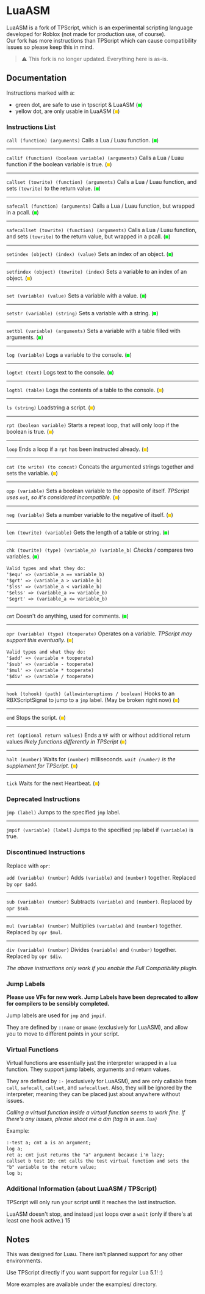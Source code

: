 # LuaASM

LuaASM is a fork of TPScript, which is an experimental scripting language developed for Roblox (not made for production use, of course).</br>
Our fork has more instructions than TPScript which can cause compatibility issues so please keep this in mind.

> :warning: This fork is no longer updated. Everything here is as-is.

## Documentation

Instructions marked with a:
 - green dot, are safe to use in tpscript & LuaASM (![](https://github.com/raymonable/LuaASM/blob/main/wiki_assets/GreenDotDownscaled.png?raw=true))
 - yellow dot, are only usable in LuaASM (![](https://github.com/raymonable/LuaASM/blob/main/wiki_assets/YellowDotDownscaled.png?raw=true))

### Instructions List
`call (function) (arguments)`
Calls a Lua / Luau function. (![](https://github.com/raymonable/LuaASM/blob/main/wiki_assets/GreenDotDownscaled.png?raw=true))
***
`callif (function) (boolean variable) (arguments)`
Calls a Lua / Luau function if the boolean variable is true. (![](https://github.com/raymonable/LuaASM/blob/main/wiki_assets/YellowDotDownscaled.png?raw=true))
***
`callset (towrite) (function) (arguments)`
Calls a Lua / Luau function, and sets `(towrite)` to the return value. (![](https://github.com/raymonable/LuaASM/blob/main/wiki_assets/GreenDotDownscaled.png?raw=true))
***
`safecall (function) (arguments)`
Calls a Lua / Luau function, but wrapped in a pcall. (![](https://github.com/raymonable/LuaASM/blob/main/wiki_assets/GreenDotDownscaled.png?raw=true))
***
`safecallset (towrite) (function) (arguments)`
Calls a Lua / Luau function, and sets `(towrite)` to the return value, but wrapped in a pcall. (![](https://github.com/raymonable/LuaASM/blob/main/wiki_assets/GreenDotDownscaled.png?raw=true))
***
`setindex (object) (index) (value)`
Sets an index of an object. (![](https://github.com/raymonable/LuaASM/blob/main/wiki_assets/GreenDotDownscaled.png?raw=true))
***
`setfindex (object) (towrite) (index)`
Sets a variable to an index of an object. (![](https://github.com/raymonable/LuaASM/blob/main/wiki_assets/YellowDotDownscaled.png?raw=true))
***
`set (variable) (value)`
Sets a variable with a value. (![](https://github.com/raymonable/LuaASM/blob/main/wiki_assets/GreenDotDownscaled.png?raw=true))
***
`setstr (variable) (string)`
Sets a variable with a string. (![](https://github.com/raymonable/LuaASM/blob/main/wiki_assets/GreenDotDownscaled.png?raw=true))
***
`settbl (variable) (arguments)`
Sets a variable with a table filled with arguments. (![](https://github.com/raymonable/LuaASM/blob/main/wiki_assets/GreenDotDownscaled.png?raw=true))
***
`log (variable)`
Logs a variable to the console. (![](https://github.com/raymonable/LuaASM/blob/main/wiki_assets/GreenDotDownscaled.png?raw=true))
***
`logtxt (text)`
Logs text to the console. (![](https://github.com/raymonable/LuaASM/blob/main/wiki_assets/GreenDotDownscaled.png?raw=true))
***
`logtbl (table)`
Logs the contents of a table to the console. (![](https://github.com/raymonable/LuaASM/blob/main/wiki_assets/YellowDotDownscaled.png?raw=true))
***
`ls (string)`
Loadstring a script. (![](https://github.com/raymonable/LuaASM/blob/main/wiki_assets/YellowDotDownscaled.png?raw=true))
***
`rpt (boolean variable)`
Starts a repeat loop, that will only loop if the boolean is true. (![](https://github.com/raymonable/LuaASM/blob/main/wiki_assets/YellowDotDownscaled.png?raw=true))
***
`loop`
Ends a loop if a `rpt` has been instructed already. (![](https://github.com/raymonable/LuaASM/blob/main/wiki_assets/YellowDotDownscaled.png?raw=true))
***
`cat (to write) (to concat)`
Concats the argumented strings together and sets the variable. (![](https://github.com/raymonable/LuaASM/blob/main/wiki_assets/YellowDotDownscaled.png?raw=true))
***
`opp (variable)`
Sets a boolean variable to the opposite of itself. *TPScript uses `not`, so it's considered incompatible.* (![](https://github.com/raymonable/LuaASM/blob/main/wiki_assets/YellowDotDownscaled.png?raw=true))
***
`neg (variable)`
Sets a number variable to the negative of itself. (![](https://github.com/raymonable/LuaASM/blob/main/wiki_assets/YellowDotDownscaled.png?raw=true))
***
`len (towrite) (variable)`
Gets the length of a table or string. (![](https://github.com/raymonable/LuaASM/blob/main/wiki_assets/GreenDotDownscaled.png?raw=true))
***
`chk (towrite) (type) (variable_a) (variable_b)`
*Check*s / compares two variables. (![](https://github.com/raymonable/LuaASM/blob/main/wiki_assets/GreenDotDownscaled.png?raw=true))

```
Valid types and what they do:
'$equ' => (variable_a == variable_b)
'$grt' => (variable_a > variable_b)
'$lss' => (variable_a < variable_b)
'$elss' => (variable_a >= variable_b)
'$egrt' => (variable_a <= variable_b)
```
***
`cmt`
Doesn't do anything, used for comments. (![](https://github.com/raymonable/LuaASM/blob/main/wiki_assets/GreenDotDownscaled.png?raw=true))
***
`opr (variable) (type) (tooperate)`
Operates on a variable. *TPScript may support this eventually.* (![](https://github.com/raymonable/LuaASM/blob/main/wiki_assets/YellowDotDownscaled.png?raw=true))

```
Valid types and what they do:
'$add' => (variable + tooperate)
'$sub' => (variable - tooperate)
'$mul' => (variable * tooperate)
'$div' => (variable / tooperate)
```
***
`hook (tohook) (path) (allowinteruptions / boolean)`
Hooks to an RBXScriptSignal to jump to a `jmp` label. (May be broken right now) (![](https://github.com/raymonable/LuaASM/blob/main/wiki_assets/YellowDotDownscaled.png?raw=true))
***
`end`
Stops the script. (![](https://github.com/raymonable/LuaASM/blob/main/wiki_assets/YellowDotDownscaled.png?raw=true))
***
`ret (optional return values)`
Ends a `VF` with or without additional return values *likely functions differently in TPScript* (![](https://github.com/raymonable/LuaASM/blob/main/wiki_assets/YellowDotDownscaled.png?raw=true))
***
`halt (number)`
Waits for `(number)` milliseconds. *`wait (number)` is the supplement for TPScript.* (![](https://github.com/raymonable/LuaASM/blob/main/wiki_assets/YellowDotDownscaled.png?raw=true))
***
`tick`
Waits for the next Heartbeat. (![](https://github.com/raymonable/LuaASM/blob/main/wiki_assets/YellowDotDownscaled.png?raw=true))

### Deprecated Instructions

`jmp (label)`
Jumps to the specified `jmp` label.
***
`jmpif (variable) (label)`
Jumps to the specified `jmp` label if `(variable)` is true.

### Discontinued Instructions

Replace with `opr`:

`add (variable) (number)`
Adds `(variable)` and `(number)` together. Replaced by `opr $add`.
***
`sub (variable) (number)`
Subtracts `(variable)` and `(number)`. Replaced by `opr $sub`.
***
`mul (variable) (number)`
Multiplies `(variable)` and `(number)` together. Replaced by `opr $mul`.
***
`div (variable) (number)`
Divides `(variable)` and `(number)` together. Replaced by `opr $div`.

*The above instructions only work if you enable the Full Compatibility plugin.*

### Jump Labels

**Please use VFs for new work. Jump Labels have been deprecated to allow for compilers to be sensibly completed.**

Jump labels are used for `jmp` and `jmpif`.

They are defined by `::name` or `@name` (exclusively for LuaASM), and allow you to move to different points in your script.

### Virtual Functions
Virtual functions are essentially just the interpreter wrapped in a lua function.
They support jump labels, arguments and return values.

They are defined by `:-` (exclusively for LuaASM), and are only callable from `call`, `safecall`, `callset`, and `safecallset`.
Also, they will be ignored by the interpreter; meaning they can be placed just about anywhere without issues.

*Calling a virtual function inside a virtual function seems to work fine. If there's any issues, please shoot me a dm (tag is in `asm.lua`)*

Example:
```
:-test a; cmt a is an argument;
log a;
ret a; cmt just returns the "a" argument because i'm lazy;
callset b test 10; cmt calls the test virtual function and sets the "b" variable to the return value;
log b;
```

### Additional Information (about LuaASM / TPScript)
TPScript will only run your script until it reaches the last instruction.

LuaASM doesn't stop, and instead just loops over a `wait` (only if there's at least one hook active.)
15

## Notes

This was designed for Luau. There isn't planned support for any other environments.

Use TPScript directly if you want support for regular Lua 5.1! :)

More examples are available under the examples/ directory.
